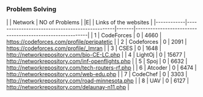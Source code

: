 ### Problem Solving 
|  | Network                                 | NO of Problems | \|E\| | Links of the websites                                    |
|------------|------------------------------------------------|-------|----------------------------------------------------------|
|          1 | CodeForces                    |  0             |  4660 | https://codeforces.com/profile/peripatetic               |
|          2 | Codeforces                    |  0             |  2091 | https://codeforces.com/profile/_Imran                    |
|          3 | CSES                          |  0             |  1648 | http://networkrepository.com/bio-CE-LC.php               |
|          4 | LightOj                       |  0             | 15677 | http://networkrepository.com/inf-openflights.php         |
|          5 | Spoj                          |  0             |  6632 | http://networkrepository.com/tech-routers-rf.php         |
|          6 | Atcoder                       |  0             |  6474 | http://networkrepository.com/web-edu.php                 |
|          7 | CodeChef                      |  0             |  3303 | http://networkrepository.com/road-minnesota.php          |
|          8 | UAV                           |  0             |  6127 | http://networkrepository.com/delaunay-n11.php            |
